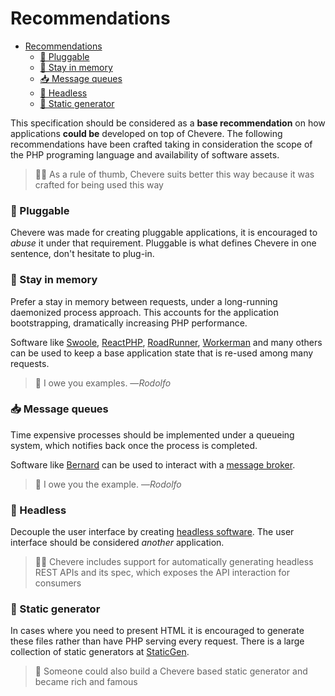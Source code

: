 # Recommendations

- [Recommendations](#recommendations)
    - [🔌 Pluggable](#-pluggable)
    - [🎠 Stay in memory](#-stay-in-memory)
    - [📥 Message queues](#-message-queues)
    - [🤖 Headless](#-headless)
    - [🗿 Static generator](#-static-generator)

This specification should be considered as a **base recommendation** on how applications **could be** developed on top of Chevere. The following recommendations have been crafted taking in consideration the scope of the PHP programing language and availability of software assets.

> 👍🏾 As a rule of thumb, Chevere suits better this way because it was crafted for being used this way

### 🔌 Pluggable 

Chevere was made for creating pluggable applications, it is encouraged to _abuse_ it under that requirement. Pluggable is what defines Chevere in one sentence, don't hesitate to plug-in.

### 🎠 Stay in memory 

Prefer a stay in memory between requests, under a long-running daemonized process approach. This accounts for the application bootstrapping, dramatically increasing PHP performance.

Software like [Swoole](https://www.swoole.co.uk/), [ReactPHP](https://reactphp.org/), [RoadRunner](https://roadrunner.dev/), [Workerman](https://www.workerman.net/) and many others can be used to keep a base application state that is re-used among many requests.

> 🚧 I owe you examples. ―_Rodolfo_

### 📥 Message queues

Time expensive processes should be implemented under a queueing system, which notifies back once the process is completed. 

Software like [Bernard](https://bernard.readthedocs.io/index.html) can be used to interact with a [message broker](https://en.wikipedia.org/wiki/Message_broker).

> 🚧 I owe you the example. ―_Rodolfo_

### 🤖 Headless

Decouple the user interface by creating [headless software](https://en.wikipedia.org/wiki/Headless_software). The user interface should be considered _another_ application.

> 👍🏾 Chevere includes support for automatically generating headless REST APIs and its spec, which exposes the API interaction for consumers

### 🗿 Static generator

In cases where you need to present HTML it is encouraged to generate these files rather than have PHP serving every request. There is a large collection of static generators at [StaticGen](https://www.staticgen.com/).

> 🤔 Someone could also build a Chevere based static generator and became rich and famous
